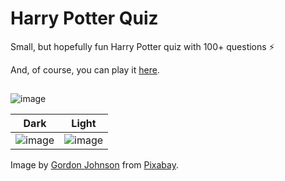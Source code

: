 # Harry Potter Quiz
Small, but hopefully fun Harry Potter quiz with 100+ questions ⚡

And, of course, you can play it [here](https://irfandaily.neocities.org/harry-potter-quiz).
##
![image](https://github.com/irfankurtagic/harry-potter-quiz/assets/72319855/e34e44c2-7c71-4f78-aca0-74608fc2f02f)

Dark             |  Light
:-------------------------:|:-------------------------:
![image](https://github.com/irfankurtagic/harry-potter-quiz/assets/72319855/65277d8a-c852-4fa7-ad26-eb75bb4f57c2)  |  ![image](https://github.com/irfankurtagic/harry-potter-quiz/assets/72319855/fe2d55d6-a75c-40ad-80f6-1f98de8ff43f)




Image by <a href="https://pixabay.com/users/gdj-1086657">Gordon Johnson</a> from <a href="https://pixabay.com">Pixabay</a>.

<!--
###
![image](https://github.com/irfankurtagic/harry-potter-quiz/assets/72319855/4a8a022e-c112-4893-8434-b301c2141ffb)


Mobile             |  Tablet
:-------------------------:|:-------------------------:
![image](https://github.com/irfankurtagic/harry-potter-quiz/assets/72319855/642b357b-03a4-435e-ad56-cf6fb2f0f42a)  |  ![image](https://github.com/irfankurtagic/harry-potter-quiz/assets/72319855/f51acb8f-e3d6-4876-b480-a45a290daf08)
